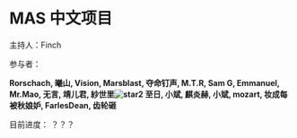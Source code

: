 # MAS 中文项目

主持人：Finch

参与者：

**Rorschach, 曦山, Vision, Marsblast, 夺命钉声, M.T.R, Sam G, Emmanuel, Mr.Mao, 无言, 靖儿君, 紗世里![star2](https://github.githubassets.com/images/icons/emoji/unicode/1f31f.png)
至日, 小斌, 麒炎赫, 小斌, mozart, 妆成每被秋娘妒, FarlesDean, 齿轮砸**



目前进度： ？？？ 

